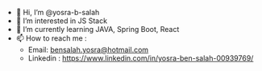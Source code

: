 - 👋 Hi, I’m @yosra-b-salah
- 👀 I’m interested in JS Stack
- 🌱 I’m currently learning JAVA, Spring Boot, React
- 📫 How to reach me :
  - Email: bensalah.yosra@hotmail.com
  - Linkedin : https://www.linkedin.com/in/yosra-ben-salah-00939769/

<!---
yosra-b-salah/yosra-b-salah is a ✨ special ✨ repository because its `README.md` (this file) appears on your GitHub profile.
You can click the Preview link to take a look at your changes.
--->
